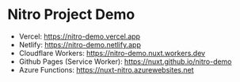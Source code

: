 # Nitro Project Demo


- Vercel: https://nitro-demo.vercel.app
- Netlify: https://nitro-demo.netlify.app
- Cloudflare Workers: https://nitro-demo.nuxt.workers.dev
- Github Pages (Service Worker): https://nuxt.github.io/nitro-demo
- Azure Functions: https://nuxt-nitro.azurewebsites.net


